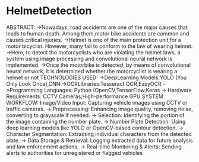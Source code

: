 ﻿# HelmetDetection
 ABSTRACT:
 ->Nowadays, road accidents are one of the major causes that leads to human death.
 Among them,motor bike accidents are common and causes critical injuries.
 ->Helmet is one of the main protection unit for a motor bicyclist. However, many fail to
 conform to the law of wearing helmet.
 ->Here, to detect the motorcyclists who are violating the helmet laws, a system using
 image processing and convolutional neural network is implemented.
 ->Once the motorbike is detected, by means of convolutional neural network, it is
 determined whether the motorcyclist is wearing a helmet or not
 TECHNOLOGIES USED:
 ->DeepLearning Models:YOLO (You Only Look Once),CNN
 ->OCRLibraries:Tesseract OCR,EasyOCR
 ->Programming Languages: Python (OpenCV,TensorFlow,Keras
 -> Hardware Requirements: CCTV Cameras,High-performance GPU
 SYSTEM WORKFLOW:
 Image/Video Input: Capturing vehicle images using CCTV or traffic cameras.
 -> Preprocessing: Enhancing image quality, removing noise, converting to grayscale if
 needed.
 -> Selection: Identifying the portion of the image containing the number plate.
 -> Number Plate Detection: Using deep learning models like YOLO or OpenCV-based
 contour detection.
 -> Character Segmentation: Extracting individual characters from the detected plate.
 -> Data Storage & Retrieval: Logging extracted data for future analysis and law
 enforcement actions.
 -> Real-time Monitoring & Alerts: Sending alerts to authorities for unregistered or
 flagged vehicles

